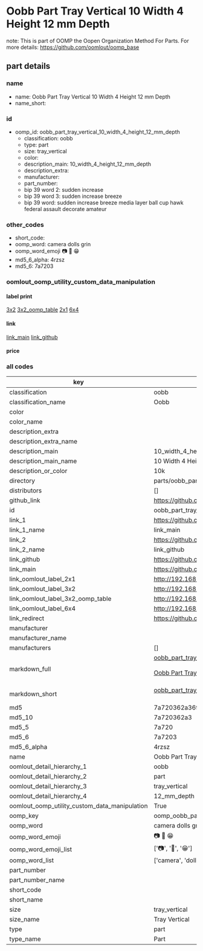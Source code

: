 # Oobb Part Tray Vertical 10 Width 4 Height 12 mm Depth  

note: This is part of OOMP the Oopen Organization Method For Parts. For more details: https://github.com/oomlout/oomp_base

##  part details
  







### name
* name: Oobb Part Tray Vertical 10 Width 4 Height 12 mm Depth
* name_short: 
### id
* oomp_id: oobb_part_tray_vertical_10_width_4_height_12_mm_depth
  * classification: oobb
  * type: part
  * size: tray_vertical
  * color: 
  * description_main: 10_width_4_height_12_mm_depth
  * description_extra: 
  * manufacturer: 
  * part_number: 
  * bip 39 word 2: sudden increase
  * bip 39 word 3: sudden increase breeze
  * bip 39 word: sudden increase breeze media layer ball cup hawk federal assault decorate amateur

### other_codes
* short_code: 
* oomp_word: camera dolls grin
* oomp_word_emoji :camera: :dolls: :grin:
* md5_6_alpha: 4rzsz
* md5_6: 7a7203






### oomlout_oomp_utility_custom_data_manipulation
#### label print
[3x2](http://192.168.1.245:1112/?label=oomp%204rzsz)
[3x2_oomp_table](http://192.168.1.108:1112/?label=oomp%204rzsz)
[2x1](http://192.168.1.242:1112/?label=oomp%204rzsz)
[6x4](http://192.168.1.55:1112/?label=oomp%204rzsz)    

#### link

[link_main](https://github.com/oomlout/oomlout_oomp_version_1_messy/tree/main/parts/oobb_part_tray_vertical_10_width_4_height_12_mm_depth) [link_github](https://github.com/oomlout/oomlout_oomp_version_1_messy/tree/main/parts/oobb_part_tray_vertical_10_width_4_height_12_mm_depth)                             

#### price







### all codes 
| key | value |  
| --- | --- |  
| classification | oobb |  
| classification_name | Oobb |  
| color |  |  
| color_name |  |  
| description_extra |  |  
| description_extra_name |  |  
| description_main | 10_width_4_height_12_mm_depth |  
| description_main_name | 10 Width 4 Height 12 mm Depth |  
| description_or_color | 10k |  
| directory | parts/oobb_part_tray_vertical_10_width_4_height_12_mm_depth |  
| distributors | [] |  
| github_link | https://github.com/oomlout/oomlout_oomp_part_src/tree/main/parts/oobb_part_tray_vertical_10_width_4_height_12_mm_depth |  
| id | oobb_part_tray_vertical_10_width_4_height_12_mm_depth |  
| link_1 | https://github.com/oomlout/oomlout_oomp_version_1_messy/tree/main/parts/oobb_part_tray_vertical_10_width_4_height_12_mm_depth |  
| link_1_name | link_main |  
| link_2 | https://github.com/oomlout/oomlout_oomp_version_1_messy/tree/main/parts/oobb_part_tray_vertical_10_width_4_height_12_mm_depth |  
| link_2_name | link_github |  
| link_github | https://github.com/oomlout/oomlout_oomp_version_1_messy/tree/main/parts/oobb_part_tray_vertical_10_width_4_height_12_mm_depth |  
| link_main | https://github.com/oomlout/oomlout_oomp_version_1_messy/tree/main/parts/oobb_part_tray_vertical_10_width_4_height_12_mm_depth |  
| link_oomlout_label_2x1 | http://192.168.1.242:1112/?label=oomp%204rzsz |  
| link_oomlout_label_3x2 | http://192.168.1.245:1112/?label=oomp%204rzsz |  
| link_oomlout_label_3x2_oomp_table | http://192.168.1.108:1112/?label=oomp%204rzsz |  
| link_oomlout_label_6x4 | http://192.168.1.55:1112/?label=oomp%204rzsz |  
| link_redirect | https://github.com/oomlout/oomlout_oomp_version_1_messy/tree/main/parts/oobb_part_tray_vertical_10_width_4_height_12_mm_depth |  
| manufacturer |  |  
| manufacturer_name |  |  
| manufacturers | [] |  
| markdown_full | [oobb_part_tray_vertical_10_width_4_height_12_mm_depth](none)<br>[](none)<br>[Oobb Part Tray Vertical 10 Width 4 Height 12 Mm Depth](none)<br><br> |  
| markdown_short | [oobb_part_tray_vertical_10_width_4_height_12_mm_depth](none)<br><br> |  
| md5 | 7a720362a369c6b447bf28a6371caec4 |  
| md5_10 | 7a720362a3 |  
| md5_5 | 7a720 |  
| md5_6 | 7a7203 |  
| md5_6_alpha | 4rzsz |  
| name | Oobb Part Tray Vertical 10 Width 4 Height 12 mm Depth |  
| oomlout_detail_hierarchy_1 | oobb |  
| oomlout_detail_hierarchy_2 | part |  
| oomlout_detail_hierarchy_3 | tray_vertical |  
| oomlout_detail_hierarchy_4 | 12_mm_depth |  
| oomlout_oomp_utility_custom_data_manipulation | True |  
| oomp_key | oomp_oobb_part_tray_vertical_10_width_4_height_12_mm_depth |  
| oomp_word | camera dolls grin |  
| oomp_word_emoji | :camera: :dolls: :grin: |  
| oomp_word_emoji_list | [':camera:', ':dolls:', ':grin:'] |  
| oomp_word_list | ['camera', 'dolls', 'grin'] |  
| part_number |  |  
| part_number_name |  |  
| short_code |  |  
| short_name |  |  
| size | tray_vertical |  
| size_name | Tray Vertical |  
| type | part |  
| type_name | Part |  
